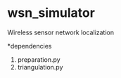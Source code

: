 # wsn_simulator
Wireless sensor network localization 

*dependencies


1. preparation.py
2. triangulation.py
